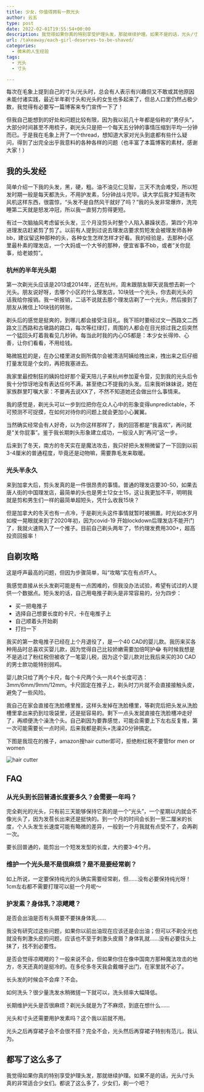 ```yaml
---
title: 少女，你值得拥有一款光头
author: 云五
type: post
date: 2022-02-01T19:55:54+00:00
description: 我觉得如果你真的特别享受护理头发，那就继续护理。如果不是的话，光头/寸头真的非常适合少女们。都说了这么多了，少女们，剃一个吧？
url: /takeaway/each-girl-deserves-to-be-shaved/
categories:
  - 微末的人生经验
tags:
  - 光头
  - 寸头

---
```

每次在毛象上提到自己的寸头/光头时，总会有人表示有兴趣但又不敢或其他原因未能付诸实践，最近半年剃寸头和光头的女生也多起来了，但总人口里仍然占极少数，我觉得有必要写一篇博客来专门宣传一下了！

但我自己能想到的好处和问题比较有限，因为我以前几十年都是俗称的“男仔头”，大部分时间甚至不用梳子，剃光头只是把一个每天五分钟的事情压缩到平均一分钟而已。于是我在毛象上开了一个thread，想知道大家对光头到底都有些什么疑问，得到了出完全出乎我意料的各种各样的问题（也丰富了本篇博客的素材，感谢大家！）

## 我的头发经

简单介绍一下我的头发，黑，硬，粗。油不油见仁见智，三天不洗会难受，所以短发时期一般是每天都洗头，不用护发素，5分钟战斗完毕。读大学后我才知道有吹风机这样东西，很震惊，“头发不是自然风干就好了吗？”我的头发非常爆炸，洗完睡第二天就是怒发冲冠，所以我一直努力剪得更短。

有过一次脑抽风考虑留长头发，三个月没剪头时整个人陷入暴躁状态，第四个月冲进理发店赶紧剪了剪了。以前有人提到过说去理发店要求剪短发会被理发师各种bb，建议留这种那种的头，各种女生怎样怎样才好看。我的经验是，去那种小区里最朴素的理发店，一个大妈或一个大爷的那种，便宜省事不bb，或者“关你屁事，给老娘剪”。

### 杭州的半年光头期

第一次剃光头应该是2013或2014年，还在杭州，周末跟朋友聊天说我想去剃一个光头。朋友说好呀，去哪个小区的什么理发店，10块钱一个光头，你去剃光头的话我给你报销。我一听报销，二话不说就去那个理发店剃了一个光头，然后接到了朋友从微信上10块钱的转账。

剃头后的感觉是挺爽的，到哪儿都会接受注目礼。我下班时要经过文一西路文二西路文三西路和古墩路的路口，每次等红绿灯，周围的人都会在目光掠过我之后突然一个猛回头盯着我看见几秒钟。每当此时我的内心OS都是：本少女长得帅、心善，让你们看看，不用给钱。

略微尴尬的是，在办公楼里进女厕所偶尔会被清洁阿姨给拽出来，拽出来之后仔细打量发现是个女的，再把我塞进去。

我家里最控制狂的姨妈恰好那个夏天陪儿子来杭州参加夏令营，见到我的光头后令我十分惊讶地没有表达任何不满，甚至绝口不提我的头发。后来我听妹妹说，她在家族群里叮嘱大家：不要再去说XX了，不然不知道她还会做出什么事情来。

我的感觉是，剃光头可以一步到位把你在众人心中的形象变得unpredictable，不可预测不可捉摸，在如何对待你的问题上就会更加小心翼翼。

当然确实经常会有人好奇，以为你这样那样了，我的回答都是“我喜欢”，再问就是“关你屁事”。鉴于我长期刺头形象建立成功，一般没人到“再问”这一步。

后来到了冬天，南方的冬天实在是魔法攻击，我只好把头发稍微留了一下回到以前3-4厘米的普通程度，毕竟还是动物嘛，需要靠毛发来取暖。

### 光头半永久

来到加拿大后，剪头发真的是一件很昂贵的事情。普通的理发店要30-50，如果去唐人街的中国理发店，最简单的头也是男士12女士15，这让我更加不平，明明我就是剪和男生们一样的最简单超短头，凭什么收我15块？

但是加拿大的冬天也有一点冷，于是剃光头这件事情就暂时被搁置。时光如水岁月如梭一晃眼就来到了2020年初，因为covid-19 开始lockdown后理发店不能开门了，我就火速购入了一个推子。目前自己剃头两年了，节约理发费用300+，超高投资回报率！

## 自剃攻略

这是呼声最高的问题，但因为步骤简单，叫“攻略”实在有点吓人。

我感觉直接从长头发剃可能是有一点困难的，但我没办法试验，希望有试过的人提供一个数据点。短头发的话，自己用电推子剃头是非常容易的，分为四步：

  * 买一把电推子
  * 选择自己想要长度的卡尺，卡在电推子上
  * 自己顺着头开始剃
  * 打扫一下

我买的第一款电推子已经在上个月退役了，是一个40 CAD的婴儿款。我历来买各种用品时总喜欢买婴儿款，因为觉得自己比较娇嫩需要加倍呵护😂 有时候我想是不是逃过了粉红税但被收了一笔婴儿税，因为这个婴儿款对比我后来买的30 CAD的男士款功能特别弱鸡。

婴儿款只给了两个卡尺，每个卡尺两个头一共4个长度可选：3mm/6mm/9mm/12mm。卡尺固定在推子上，剃头时刀片就不会直接接触头皮，避免了一些风险。

我自己在家会直接在洗脸槽里推，这样头发掉在洗脸槽里，等剃完后把头发从洗脸槽里拿出来扔到垃圾袋里，还是挺容易的。剩下一点头发就直接在洗脸槽冲走好了，再顺便洗个澡洗个头。自己剃因为要靠感觉，可能会需要上下左右反复推，第一次可能需要长一点时间，后来我都是剃头+洗澡20分钟搞定。

下图是我现在的推子，amazon搜hair cutter即可，拒绝粉红税不要管for men or women

![hair cutter](https://media.go5.dev/go5media/media_attachments/files/107/723/949/798/425/421/original/0d515eccbb285c51.png)

## FAQ

### 从光头到长回普通长度要多久？会需要一年吗？

完全剃光的光头，只有前三天能够保持它真的是一个“光头”，一个星期以内就会不像光头了，因为发茬长出来还是挺快的。到一个月的时间会长到一至二厘米的长度，个人头发生长速度可能有略微的差异，一般到一个月我就有点受不了，会再剃一次。

要长回普通的，能剪出一个短发发型的长度，大约要3-4个月。

### 维护一个光头是不是很麻烦？是不是要经常剃？

如上所说，一定要保持纯光的头确实需要经常剃，但……没有必要保持纯光呀！1cm左右都不需要打理可以挺一个月呢～

### 护发素？身体乳？凉飕飕？

是否会出油是否有头屑要不要抹身体乳……

我没有研究过这些问题，如果你以前出油现在应该还是会出油；但可以不剃全光也就没有刺激头皮的问题，应该也不至于刺激头皮屑？身体乳就……没有必要往头上抹了，找不到必要性。

是否会觉得凉飕飕的？一般来说不会，但如果你住在像中国南方那种魔法攻击的地方，冬天还真的是挺冷的。在多伦多冬天我会戴帽子出门，在家里就不必了。

长头发的时候会不会痒？不会。

如何洗头？很少量洗发水稍微搓一下就可以，洗头频率大幅降低。

长期维护光头是否很麻烦？剃光头就是为了不麻烦，到底在想什么……

光头和寸头还需要用护发素吗？这个我以前就不用。

光头之后再穿裙子会不会很不搭？完全不会，光头然后再穿裙子特别有范儿，我认为。

## 都写了这么多了

我觉得如果你真的特别享受护理头发，那就继续护理。如果不是的话，光头/寸头真的非常适合少女们。都说了这么多了，少女们，剃一个吧？
